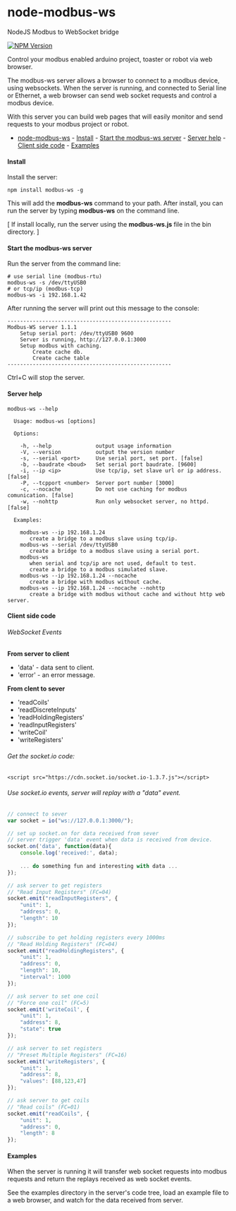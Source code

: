 # node-modbus-ws
NodeJS Modbus to WebSocket bridge

[![NPM Version](https://img.shields.io/npm/v/gm.svg?style=flat)](https://www.npmjs.com/package/modbus-ws)

Control your modbus enabled arduino project, toaster or robot via web browser.

The modbus-ws server allows a browser to connect to a modbus device, using websockets.
When the server is running, and connected to Serial line or Ethernet, 
a web browser can send web socket requests and control a modbus device.

With this server you can build web pages that will easily monitor and send requests to your modbus project or robot.

- [node-modbus-ws](#node-modbus-ws)
      - [Install](#install)
      - [Start the modbus-ws server](#start-the-modbus-ws-server)
      - [Server help](#server-help)
      - [Client side code](#client-side-code)
      - [Examples](#examples)

#### Install
Install the server:
```
npm install modbus-ws -g
```

This will add the **modbus-ws** command to your path. After install, you can run the server by typing **modbus-ws** on the command line.

[ If install locally, run the server using the **modbus-ws.js** file in the bin directory. ]

#### Start the modbus-ws server

Run the server from the command line:
```
# use serial line (modbus-rtu)
modbus-ws -s /dev/ttyUSB0
# or tcp/ip (modbus-tcp)
modbus-ws -i 192.168.1.42
```

After running the server will print out this message to the console:
```
----------------------------------------------------
Modbus-WS server 1.1.1
    Setup serial port: /dev/ttyUSB0 9600
    Server is running, http://127.0.0.1:3000
    Setup modbus with caching.
        Create cache db.
        Create cache table
----------------------------------------------------
```

Ctrl+C will stop the server.

#### Server help
```
modbus-ws --help
```

```
  Usage: modbus-ws [options]

  Options:

    -h, --help              output usage information
    -V, --version           output the version number
    -s, --serial <port>     Use serial port, set port. [false]
    -b, --baudrate <boud>   Set serial port baudrate. [9600]
    -i, --ip <ip>           Use tcp/ip, set slave url or ip address. [false]
    -P, --tcpport <number>  Server port number [3000]
    -c, --nocache           Do not use caching for modbus comunication. [false]
    -w, --nohttp            Run only websocket server, no httpd. [false]

  Examples:

    modbus-ws --ip 192.168.1.24
       create a bridge to a modbus slave using tcp/ip.
    modbus-ws --serial /dev/ttyUSB0
       create a bridge to a modbus slave using a serial port.
    modbus-ws
       when serial and tcp/ip are not used, default to test.
       create a bridge to a modbus simulated slave.
    modbus-ws --ip 192.168.1.24 --nocache
       create a bridge with modbus without cache.
    modbus-ws --ip 192.168.1.24 --nocache --nohttp
       create a bridge with modbus without cache and without http web server.
```

#### Client side code

###### WebSocket Events

**From server to client**

* 'data' - data sent to client.
* 'error' - an error message.

**From clent to sever**

* 'readCoils'
* 'readDiscreteInputs'
* 'readHoldingRegisters'
* 'readInputRegisters'
* 'writeCoil'
* 'writeRegisters'

###### Get the socket.io code:
```
<script src="https://cdn.socket.io/socket.io-1.3.7.js"></script>
```

###### Use socket.io events, server will replay with a "data" event.

```javascript
// connect to sever
var socket = io("ws://127.0.0.1:3000/");

// set up socket.on for data received from sever
// server trigger 'data' event when data is received from device.
socket.on('data', function(data){
    console.log('received:', data);
    
    ... do something fun and interesting with data ...
});

// ask server to get registers
// "Read Input Registers" (FC=04) 
socket.emit("readInputRegisters", {
    "unit": 1,
    "address": 0,
    "length": 10
});

// subscribe to get holding registers every 1000ms
// "Read Holding Registers" (FC=04) 
socket.emit("readHoldingRegisters", {
    "unit": 1,
    "address": 0,
    "length": 10,
    "interval": 1000
});

// ask server to set one coil
// "Force one coil" (FC=5)
socket.emit('writeCoil', {
    "unit": 1,
    "address": 8,
    "state": true
});

// ask server to set registers
// "Preset Multiple Registers" (FC=16)
socket.emit('writeRegisters', {
    "unit": 1,
    "address": 8,
    "values": [88,123,47]
});

// ask server to get coils
// "Read coils" (FC=01) 
socket.emit("readCoils", {
    "unit": 1,
    "address": 0,
    "length": 8
});
```

#### Examples

When the server is running it will transfer web socket requests into modbus requests and return the replays received as web socket events.

See the examples directory in the server's code tree, load an example file to a web browser, and watch for the data received from server.

